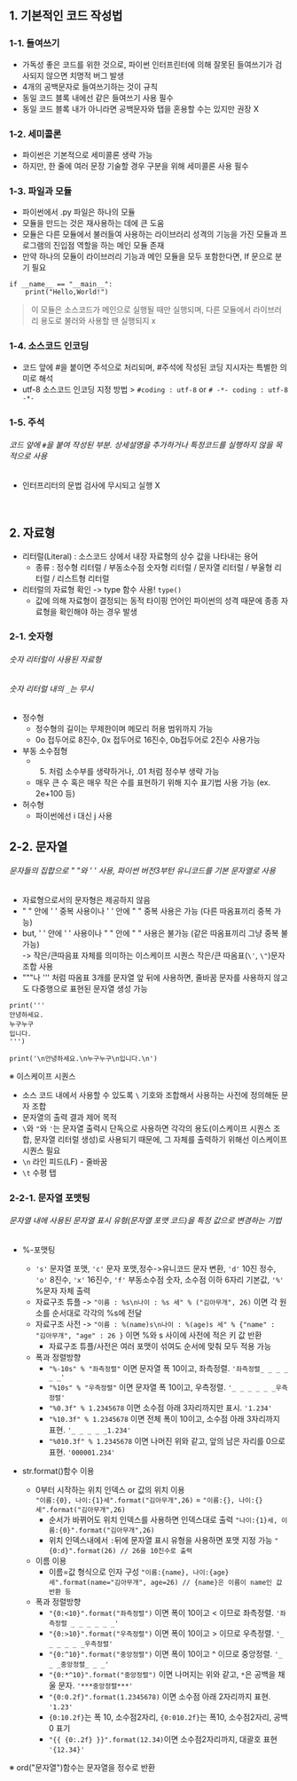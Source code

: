 ## 1. 기본적인 코드 작성법   
### 1-1. 들여쓰기
- 가독성 좋은 코드를 위한 것으로, 파이썬 인터프린터에 의해 잘못된 들여쓰기가 검사되지 않으면 치명적 버그 발생   
- 4개의 공백문자로 들여쓰기하는 것이 규칙   
- 동일 코드 블록 내에선 같은 들여쓰기 사용 필수   
- 동일 코드 블록 내가 아니라면 공백문자와 탭을 혼용할 수는 있지만 권장 X   

### 1-2. 세미콜론    
- 파이썬은 기본적으로 세미콜론 생략 가능   
- 하지만, 한 줄에 여러 문장 기술할 경우 구분을 위해 세미콜론 사용 필수   

### 1-3. 파일과 모듈   
- 파이썬에서 .py 파일은 하나의 모듈   
- 모듈을 만드는 것은 재사용하는 데에 큰 도움   
- 모듈은 다른 모듈에서 불러들여 사용하는 라이브러리 성격의 기능을 가진 모듈과 프로그램의 진입점 역할을 하는 메인 모듈 존재     
- 만약 하나의 모듈이 라이브러리 기능과 메인 모듈을 모두 포함한다면, If 문으로 분기 필요     
``` 
if __name__ == "__main__":
    print("Hello,World!")
```   
> 이 모듈은 소스코드가 메인으로 실행될 때만 실행되며, 다른 모듈에서 라이브러리 용도로 불러와 사용할 땐 실행되지 x        

### 1-4. 소스코드 인코딩     
- 코드 앞에 #을 붙이면 주석으로 처리되며, #주석에 작성된 코딩 지시자는 특별한 의미로 해석     
- utf-8 소스코드 인코딩 지정 방법 > ```#coding : utf-8``` or ```# -*- coding : utf-8 -*- ```      

### 1-5. 주석   
###### 코드 앞에 ```#```을 붙여 작성된 부분. 상세설명을 추가하거나 특정코드를 실행하지 않을 목적으로 사용     
- 인터프리터의 문법 검사에 무시되고 실행 X   

</br>   

## 2. 자료형      
- 리터럴(Literal) : 소스코드 상에서 내장 자료형의 상수 값을 나타내는 용어   
  - 종류 : 정수형 리터럴 / 부동소수점 숫자형 리터럴 / 문자열 리터럴 / 부울형 리터럴 / 리스트형 리터럴   
- 리터럴의 자료형 확인 -> type 함수 사용! ```type()```       
  - 값에 의해 자료형이 결정되는 동적 타이핑 언어인 파이썬의 성격 때문에 종종 자료형을 확인해야 하는 경우 발생     
   
### 2-1. 숫자형     
###### 숫자 리터럴이 사용된 자료형   
###### 숫자 리터럴 내의 ```_```는 무시   
- 정수형     
  - 정수형의 길이는 무제한이며 메모리 허용 범위까지 가능   
  - 0o 접두어로 8진수, 0x 접두어로 16진수, 0b접두어로 2진수 사용가능          
- 부동 소수점형     
    - 5. 처럼 소수부를 생략하거나, .01 처럼 정수부 생략 가능   
    - 매우 큰 수 혹은 매우 작은 수를 표현하기 위해 지수 표기법 사용 가능 (ex. 2e+100 등)      
- 허수형
    - 파이썬에선 i 대신 j 사용      

## 2-2. 문자열   
###### 문자들의 집합으로 " "와 ' ' 사용, 파이썬 버전3부턴 유니코드를 기본 문자열로 사용       
- 자료형으로서의 문자형은 제공하지 않음     
- " " 안에 ' ' 중복 사용이나 ' ' 안에 " " 중복 사용은 가능 (다른 따옴표끼리 중복 가능)       
- but, ' ' 안에 ' ' 사용이나 " " 안에 " " 사용은 불가능 (같은 따옴표끼리 그냥 중복 불가능)               
-> 작은/큰따음표 자체를 의미하는 이스케이프 시퀀스 작은/큰 따옴표(```\'```, ```\"```)문자 조합 사용    
- """나 ''' 처럼 따옴표 3개를 문자열 앞 뒤에 사용하면, 줄바꿈 문자를 사용하지 않고도 다중행으로 표현된 문자열 생성 가능   
```
print('''
안녕하세요.
누구누구
입니다.
''')
                    
print('\n안녕하세요.\n누구누구\n입니다.\n')
```  
※ 이스케이프 시퀀스
- 소스 코드 내에서 사용할 수 있도록 ```\``` 기호와 조합해서 사용하는 사전에 정의해둔 문자 조합
- 문자열의 출력 결과 제어 목적         
- ```\```와 ```"```와 ```'```는 문자열 출력시 단독으로 사용하면 각각의 용도(이스케이프 시퀀스 조합, 문자열 리터럴 생성)로 사용되기 때문에, 그 자체를 출력하기 위해선 이스케이프 시퀀스 필요   
- ```\n``` 라인 피드(LF) - 줄바꿈
- ```\t``` 수평 탭          

### 2-2-1. 문자열 포맷팅      
###### 문자열 내에 사용된 문자열 표시 유형(문자열 포맷 코드)을 특정 값으로 변경하는 기법     
- %-포맷팅      
    - ```'s'``` 문자열 포맷, ```'c'``` 문자 포맷,정수->유니코드 문자 변환, ```'d'``` 10진 정수, ```'o'``` 8진수, ```'x'``` 16진수, ```'f'``` 부동소수점 숫자, 소수점 이하 6자리 기본값, ```'%'``` %문자 자체 출력    
    - 자료구조 튜플 -> ```"이름 : %s\n나이 : %s 세" % ("김아무개", 26)``` 이면 각 원소를 순서대로 각각의 %s에 전달         
    - 자료구조 사전 -> ```"이름 : %(name)s\n나이 : %(age)s 세" % {"name" : "김아무개", "age" : 26 }``` 이면 %와 s 사이에 사전에 적은 키 값 반환    
        - 자료구조 튜플/사전은 여러 포맷이 섞여도 순서에 맞춰 모두 적용 가능      
    - 폭과 정렬방향          
        - ```"%-10s" % "좌측정렬"``` 이면 문자열 폭 10이고, 좌측정렬. ```'좌측정렬_ _ _ _ _ _'```      
        - ```"%10s" % "우측정렬"``` 이면 문자열 폭 10이고, 우측정렬. ```'_ _ _ _ _ _우측정렬'```          
        - ```"%0.3f" % 1.2345678``` 이면 소수점 아래 3자리까지만 표시. ```'1.234'```       
        - ```"%10.3f" % 1.2345678``` 이면 전체 폭이 10이고, 소수점 아래 3자리까지 표현. ```'_ _ _ _ _1.234'```     
        - ```"%010.3f" % 1.2345678``` 이면 나머진 위와 같고, 앞의 남은 자리를 0으로 표현.  ```'000001.234'```        

- str.format()함수 이용 
    - 0부터 시작하는 위치 인덱스 or 값의 위치 이용     
 ```"이름:{0}, 나이:{1}세".format("김아무개",26)``` = ```"이름:{}, 나이:{}세".format("김아무개",26)```    
        - 순서가 바뀌어도 위치 인덱스를 사용하면 인덱스대로 출력   ```"나이:{1}세, 이름:{0}".format("김아무개",26)```          
        - 위치 인덱스내에서 ```:```뒤에 문자열 표시 유형을 사용하면 포맷 지정 가능 ```"{0:d}".format(26) // 26을 10진수로 출력```         
    - 이름 이용   
        - 이름=값 형식으로 인자 구성 ```"이름:{name}, 나이:{age}세".format(name="김아무개", age=26) // {name}은 이름이 name인 값 반환 등```      
    - 폭과 정렬방향   
        - ```"{0:<10}".format("좌측정렬")``` 이면 폭이 10이고 < 이므로 좌측정렬. ```'좌측정렬 _ _ _ _ _ _'```   
        - ```"{0:>10}".format("우측정렬")``` 이면 폭이 10이고 > 이므로 우측정렬. ```'_ _ _ _ _ _우측정렬'```     
        - ```"{0:^10}".format("중앙정렬")``` 이면 폭이 10이고 ^ 이므로 중앙정렬. ```'_ _ _중앙정렬_ _ _'```      
        - ```"{0:*^10}".format("중앙정렬")``` 이면 나머지는 위와 같고, ```*```은 공백을 채울 문자. ```'***중앙정렬***'```      
        - ```"{0:0.2f}".format(1.2345678)``` 이면 소수점 아래 2자리까지 표현. ```'1.23'```    
        - ```{0:10.2f}```는 폭 10, 소수점2자리, ```{0:010.2f}```는 폭10, 소수점2자리, 공백 0 표기   
        - ```"{{ {0:.2f} }}".format(12.34)```이면 소수점2자리까지, 대괄호 표현 ```'{12.34}'```   
        
   
※ ord("문자열")함수는 문자열을 정수로 반환   

